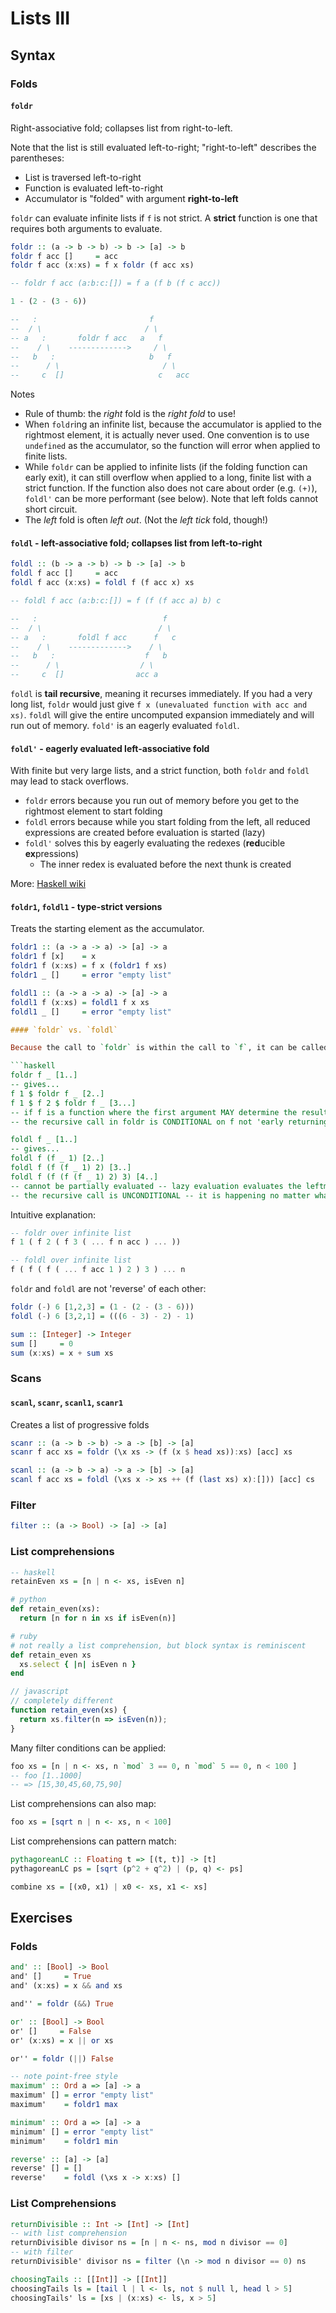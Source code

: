 # Lists III

## Syntax

### Folds

#### `foldr`

Right-associative fold; collapses list from right-to-left.

Note that the list is still evaluated left-to-right; "right-to-left" describes the parentheses:
* List is traversed left-to-right
* Function is evaluated left-to-right
* Accumulator is "folded" with argument **right-to-left**

`foldr` can evaluate infinite lists if `f` is not strict. A **strict** function is one that requires both arguments to evaluate.

```haskell
foldr :: (a -> b -> b) -> b -> [a] -> b
foldr f acc []     = acc
foldr f acc (x:xs) = f x foldr (f acc xs)

-- foldr f acc (a:b:c:[]) = f a (f b (f c acc))

1 - (2 - (3 - 6))

--   :                         f
--  / \                       / \
-- a   :       foldr f acc   a   f
--    / \    ------------->     / \
--   b   :                     b   f
--      / \                       / \
--     c  []                     c   acc
```

Notes
* Rule of thumb: the *right* fold is the *right fold* to use!
* When `foldr`ing an infinite list, because the accumulator is applied to the rightmost element, it is actually never used. One convention is to use `undefined` as the accumulator, so the function will error when applied to finite lists.
* While `foldr` can be applied to infinite lists (if the folding function can early exit), it can still overflow when applied to a long, finite list with a strict function. If the function also does not care about order (e.g. `(+)`), `foldl'` can be more performant (see below). Note that left folds cannot short circuit.
* The *left* fold is often *left out*. (Not the *left tick* fold, though!)

#### `foldl` - left-associative fold; collapses list from left-to-right

```haskell
foldl :: (b -> a -> b) -> b -> [a] -> b
foldl f acc []     = acc
foldl f acc (x:xs) = foldl f (f acc x) xs

-- foldl f acc (a:b:c:[]) = f (f (f acc a) b) c

--   :                            f
--  / \                          / \
-- a   :       foldl f acc      f   c
--    / \    ------------->    / \
--   b   :                    f   b
--      / \                  / \
--     c  []                acc a
```

`foldl` is **tail recursive**, meaning it recurses immediately. If you had a very long list, `foldr` would just give `f x (unevaluated function with acc and xs)`. `foldl` will give the entire uncomputed expansion immediately and will run out of memory. `fold'` is an eagerly evaluated `foldl`.

#### `foldl'` - eagerly evaluated left-associative fold

With finite but very large lists, and a strict function, both `foldr` and `foldl` may lead to stack overflows.
* `foldr` errors because you run out of memory before you get to the rightmost element to start folding
* `foldl` errors because while you start folding from the left, all reduced expressions are created before evaluation is started (lazy)
* `foldl'` solves this by eagerly evaluating the redexes (**red**ucible **ex**pressions)
  * The inner redex is evaluated before the next thunk is created

More: [Haskell wiki](https://wiki.haskell.org/Foldr_Foldl_Foldl')

#### `foldr1`, `foldl1` -  type-strict versions

Treats the starting element as the accumulator.

```haskell
foldr1 :: (a -> a -> a) -> [a] -> a
foldr1 f [x]    = x
foldr1 f (x:xs) = f x (foldr1 f xs)
foldr1 _ []     = error "empty list"

foldl1 :: (a -> a -> a) -> [a] -> a
foldl1 f (x:xs) = foldl1 f x xs
foldl1 _ []     = error "empty list"

#### `foldr` vs. `foldl`

Because the call to `foldr` is within the call to `f`, it can be called on infinite lists.

```haskell
foldr f _ [1..]
-- gives...
f 1 $ foldr f _ [2..]
f 1 $ f 2 $ foldr f _ [3...]
-- if f is a function where the first argument MAY determine the result, e.g. boolean or, can be evaluated
-- the recursive call in foldr is CONDITIONAL on f not 'early returning' on the first argument

foldl f _ [1..]
-- gives...
foldl f (f _ 1) [2..]
foldl f (f (f _ 1) 2) [3..]
foldl f (f (f (f _ 1) 2) 3) [4..]
-- cannot be partially evaluated -- lazy evaluation evaluates the leftmost function first, which always produces another foldl as the leftmost function
-- the recursive call is UNCONDITIONAL -- it is happening no matter what
```

Intuitive explanation:

```haskell
-- foldr over infinite list
f 1 ( f 2 ( f 3 ( ... f n acc ) ... ))

-- foldl over infinite list
f ( f ( f ( ... f acc 1 ) 2 ) 3 ) ... n
```

`foldr` and `foldl` are not 'reverse' of each other:

```haskell
foldr (-) 6 [1,2,3] = (1 - (2 - (3 - 6)))
foldl (-) 6 [3,2,1] = (((6 - 3) - 2) - 1)
```

```haskell
sum :: [Integer] -> Integer
sum []     = 0
sum (x:xs) = x + sum xs
```

### Scans

#### `scanl`, `scanr`, `scanl1`, `scanr1`

Creates a list of progressive folds

```haskell
scanr :: (a -> b -> b) -> a -> [b] -> [a]
scanr f acc xs = foldr (\x xs -> (f (x $ head xs)):xs) [acc] xs

scanl :: (a -> b -> a) -> a -> [b] -> [a]
scanl f acc xs = foldl (\xs x -> xs ++ (f (last xs) x):[])) [acc] cs
```

### Filter

```haskell
filter :: (a -> Bool) -> [a] -> [a]
```

### List comprehensions

```haskell
-- haskell
retainEven xs = [n | n <- xs, isEven n]
```

```python
# python
def retain_even(xs):
  return [n for n in xs if isEven(n)]
```

```ruby
# ruby
# not really a list comprehension, but block syntax is reminiscent
def retain_even xs
  xs.select { |n| isEven n }
end
```

```javascript
// javascript
// completely different
function retain_even(xs) {
  return xs.filter(n => isEven(n));
}
```

Many filter conditions can be applied:

```haskell
foo xs = [n | n <- xs, n `mod` 3 == 0, n `mod` 5 == 0, n < 100 ]
-- foo [1..1000]
-- => [15,30,45,60,75,90]
```

List comprehensions can also map:

```haskell
foo xs = [sqrt n | n <- xs, n < 100]
```

List comprehensions can pattern match:

```haskell
pythagoreanLC :: Floating t => [(t, t)] -> [t]
pythagoreanLC ps = [sqrt (p^2 + q^2) | (p, q) <- ps]

combine xs = [(x0, x1) | x0 <- xs, x1 <- xs]
```

## Exercises

### Folds

```haskell
and' :: [Bool] -> Bool
and' []     = True
and' (x:xs) = x && and xs

and'' = foldr (&&) True

or' :: [Bool] -> Bool
or' []     = False
or' (x:xs) = x || or xs

or'' = foldr (||) False

-- note point-free style
maximum' :: Ord a => [a] -> a
maximum' [] = error "empty list"
maximum'    = foldr1 max

minimum' :: Ord a => [a] -> a
minimum' [] = error "empty list"
minimum'    = foldr1 min

reverse' :: [a] -> [a]
reverse' [] = []
reverse'    = foldl (\xs x -> x:xs) []
```

### List Comprehensions

```haskell
returnDivisible :: Int -> [Int] -> [Int]
-- with list comprehension
returnDivisible divisor ns = [n | n <- ns, mod n divisor == 0]
-- with filter
returnDivisible' divisor ns = filter (\n -> mod n divisor == 0) ns

choosingTails :: [[Int]] -> [[Int]]
choosingTails ls = [tail l | l <- ls, not $ null l, head l > 5]
choosingTails' ls = [xs | (x:xs) <- ls, x > 5]
```

